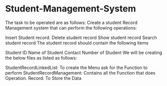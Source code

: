 # Student-Management-System
The task to be operated are as follows:
Create a student Record Management system that can perform the following operations:

Insert Student record.
Delete student record
Show student record
Search student record
The student record should contain the following items

 Student ID
 Name of Student
Contact Number of Student
We will be creating the below files as listed as follows:

StudentRecordLinkedList: To create the Menu ask for the Function to perform
StudentRecordManagement: Contains all the Function that does Operation.
Record: To Store the Data

